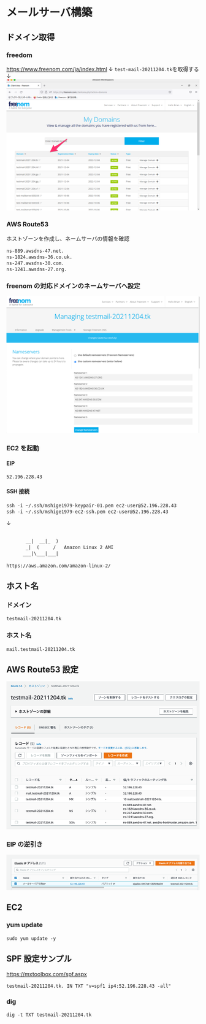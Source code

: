 # メールサーバ構築

## ドメイン取得

### freedom

https://www.freenom.com/ja/index.html
↓
`test-mail-20211204.tk`を取得する
↓
![img/01.png](img/01.png)

### AWS Route53

ホストゾーンを作成し、ネームサーバの情報を確認

```
ns-889.awsdns-47.net.
ns-1824.awsdns-36.co.uk.
ns-247.awsdns-30.com.
ns-1241.awsdns-27.org.
```

### freenom の対応ドメインのネームサーバへ設定

![img/02.png](img/02.png)

### EC2 を起動

#### EIP

```
52.196.228.43
```

#### SSH 接続

```
ssh -i ~/.ssh/mshige1979-keypair-01.pem ec2-user@52.196.228.43
ssh -i ~/.ssh/mshige1979-ec2-ssh.pem ec2-user@52.196.228.43
```

↓

```

       __|  __|_  )
       _|  (     /   Amazon Linux 2 AMI
      ___|\___|___|

https://aws.amazon.com/amazon-linux-2/
```

## ホスト名

### ドメイン

```
testmail-20211204.tk
```

### ホスト名

```
mail.testmail-20211204.tk
```

## AWS Route53 設定

![img/03.png](img/03.png)

### EIP の逆引き

![img/04.png](img/04.png)

## EC2

### yum update

```
sudo yum update -y
```

## SPF 設定サンプル

https://mxtoolbox.com/spf.aspx

```
testmail-20211204.tk. IN TXT "v=spf1 ip4:52.196.228.43 -all"
```

### dig

```
dig -t TXT testmail-20211204.tk
```
